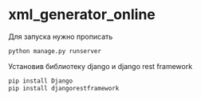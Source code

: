# xml_generator_online

Для запуска нужно прописать
```python
python manage.py runserver
```

Установив библиотеку django и django rest framework

```python
pip install Django
pip install djangorestframework
```
